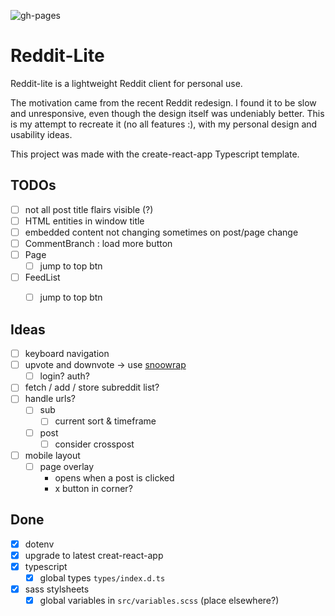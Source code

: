![gh-pages](https://github.com/thavixt/reddit-lite/workflows/gh-pages/badge.svg?branch=master&event=push)

# Reddit-Lite

Reddit-lite is a lightweight Reddit client for personal use.

The motivation came from the recent Reddit redesign. I found it to be slow and unresponsive, even though the design itself was undeniably better. This is my attempt to recreate it (no all features :), with my personal design and usability ideas.

This project was made with the create-react-app Typescript template.

## TODOs

- [ ] not all post title flairs visible (?)
- [ ] HTML entities in window title
- [ ] embedded content not changing sometimes on post/page change
- [ ] CommentBranch : load more button
- [ ] Page
    - [ ] jump to top btn
- [ ] FeedList
    - [ ] jump to top btn


## Ideas

- [ ] keyboard navigation
- [ ] upvote and downvote -> use [snoowrap](https://github.com/not-an-aardvark/snoowrap)
    - [ ] login? auth?
- [ ] fetch / add / store subreddit list?
- [ ] handle urls?
    - [ ] sub
        - [ ] current sort & timeframe
    - [ ] post
        - [ ] consider crosspost
- [ ] mobile layout
    - [ ] page overlay
        - opens when a post is clicked
        - x button in corner?

## Done

- [x] dotenv
- [x] upgrade to latest creat-react-app
- [x] typescript
    - [x] global types `types/index.d.ts`
- [x] sass stylsheets
    - [x] global variables in `src/variables.scss` (place elsewhere?)
